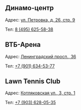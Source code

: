 ## Динамо-центр
Адрес: [ул. Петровка, д. 26, стр. 9](https://yandex.ru/maps/-/CHUxuF30)

Тел: [8 (495) 625-58-38](tel:84956255838)

## ВТБ-Арена
Адрес: [Ленинградский просп., 36](https://yandex.ru/maps/-/CHUx789u)

Тел: [+7 (901) 634-53-77](tel:+79016345377)

## Lawn Tennis Club
Адрес: [Котляковская ул., 3, стр. 1](https://yandex.ru/maps/-/CHU3AGLK)

Тел: [+7 (903) 628-05-35](tel:+79036280535)
